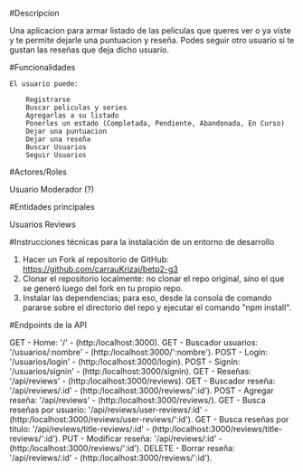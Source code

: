 #Descripcion

Una aplicacion para armar listado de las peliculas que queres ver o ya viste y te permite dejarle una puntuacion y reseña. Podes seguir otro usuario si te gustan las reseñas
que deja dicho usuario.

#Funcionalidades

    El usuario puede:

        Registrarse
        Buscar peliculas y series
        Agregarlas a su listado
        Ponerles un estado (Completada, Pendiente, Abandonada, En Curso)
        Dejar una puntuacion
        Dejar una reseña
        Buscar Usuarios
        Seguir Usuarios

#Actores/Roles

Usuario
Moderador (?)

#Entidades principales

Usuarios
Reviews

#Instrucciones técnicas para la instalación de un entorno de desarrollo

1. Hacer un Fork al repositorio de GitHub: https://github.com/carrauKrizaj/betp2-g3
2. Clonar el repositorio localmente: no clonar el repo original, sino el que se generó luego del fork en tu propio repo.
3. Instalar las dependencias; para eso, desde la consola de comando pararse sobre el directorio del repo y ejecutar el comando "npm install".

#Endpoints de la API

GET - Home: '/' - (http:/localhost:3000).
GET - Buscador usuarios: '/usuarios/:nombre' - (http:/localhost:3000/':nombre').
POST - Login: '/usuarios/login' - (http:/localhost:3000/login).
POST - SignIn: '/usuarios/signin' - (http:/localhost:3000/signin).
GET - Reseñas: '/api/reviews' - (http:/localhost:3000/reviews).
GET - Buscador reseña: '/api/reviews/:id' - (http:/localhost:3000/reviews/':id').
POST - Agregar reseña: '/api/reviews' - (http:/localhost:3000/reviews/).
GET - Busca reseñas por usuario: '/api/reviews/user-reviews/:id' - (http:/localhost:3000/reviews/user-reviews/':id').
GET - Busca reseñas por titulo: '/api/reviews/title-reviews/:id' - (http:/localhost:3000/reviews/title-reviews/':id').
PUT - Modificar reseña: '/api/reviews/:id' - (http:/localhost:3000/reviews/':id').
DELETE - Borrar reseña: '/api/reviews/:id' - (http:/localhost:3000/reviews/':id').
